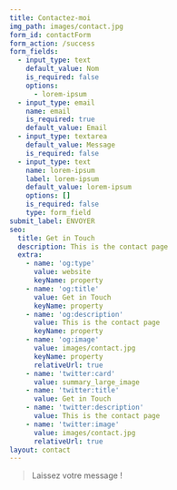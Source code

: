 ```yaml
---
title: Contactez-moi
img_path: images/contact.jpg
form_id: contactForm
form_action: /success
form_fields:
  - input_type: text
    default_value: Nom
    is_required: false
    options:
      - lorem-ipsum
  - input_type: email
    name: email
    is_required: true
    default_value: Email
  - input_type: textarea
    default_value: Message
    is_required: false
  - input_type: text
    name: lorem-ipsum
    label: lorem-ipsum
    default_value: lorem-ipsum
    options: []
    is_required: false
    type: form_field
submit_label: ENVOYER
seo:
  title: Get in Touch
  description: This is the contact page
  extra:
    - name: 'og:type'
      value: website
      keyName: property
    - name: 'og:title'
      value: Get in Touch
      keyName: property
    - name: 'og:description'
      value: This is the contact page
      keyName: property
    - name: 'og:image'
      value: images/contact.jpg
      keyName: property
      relativeUrl: true
    - name: 'twitter:card'
      value: summary_large_image
    - name: 'twitter:title'
      value: Get in Touch
    - name: 'twitter:description'
      value: This is the contact page
    - name: 'twitter:image'
      value: images/contact.jpg
      relativeUrl: true
layout: contact
---
```

> Laissez votre message !
